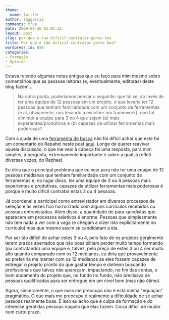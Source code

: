 ```yaml
---
theme:
  name: twitter
author: laggarcia
comments: true
date: 2009-09-26 01:01:22
layout: post
slug: por-que-e-tao-dificil-contratar-gente-boa
title: Por que é tão difícil contratar gente boa?
wordpress_id: 656
categories:
- Formação
- Opinião
---
```


Estava relendo algumas notas antigas que eu faço para mim mesmo sobre comentários que as pessoas leitoras (e, eventualmente, editoras) deste blog fazem...


> Na outra ponta, poderíamos pensar o seguinte: que tal se, ao invés de ter uma equipe de 12 pessoas em um projeto, o que levaria ter 12 pessoas que tenham familiaridade com um conjunto de ferramentas (e aí, obviamente, nos levando a escolher um framework), que tal diminuir a equipe para 3 ou 4 que sejam (a) mais experientes/produtivos e (b) capazes de utilizar ferramentas mais poderosas?


Com a ajuda de uma [ferramenta de busca](http://log4dev.com/2009/09/19/ferramentas-de-busca/) não foi difícil achar que este foi um comentário do Rapahel neste post [aqui](http://log4dev.com/2008/03/11/proposta-de-discussao-sobre-frameworks). Longe de querer reavivar aquela discussão, o que me veio à cabeça foi uma resposta, para mim simples, à pergunta, extremamente importante e sobre a qual já refleti diversas vezes, do Raphael.

Eu diria que o principal problema que eu vejo para não ter uma equipe de 12 pessoas medianas que tenham familiaridade com um conjunto de ferramentas e, no lugar disso, ter uma equipe de 3 ou 4 pessoas mais experientes e produtivas, capazes de utilizar ferramentas mais poderosas é porque é muito difícil contratar estas 3 ou 4 pessoas.

Já coordenei e participei como entrevistador em diversos processos de seleção e às vezes fico horrorizado com alguns currículos recebidos ou pessoas entrevistadas. Além disso, a quantidade de pára-quedistas que aparecem em processos seletivos é enorme. Pessoas que simplesmente não tem nada a ver com a vaga (e chegam a dizer isto explicitamente no currículo) mas que mesmo assim se candidatam a ela.

Por ser tão difícil de achar estes 3 ou 4, pelo fato de os projetos geralmente terem prazos apertados que não possibilitam perder muito tempo formando (ou contratando) uma equipe e, talvez, pelo preço de estes 3 ou 4 ser muito alto quando comparado com os 12 medianos, eu diria que provavelmente eu preferiria me manter com os 12 medianos se eles fossem capazes de entregar o projeto pronto do que gastar tempo e dinheiro buscando profissionais que talvez não apareçam, impactando, no fim das contas, o bom andamento do projeto que, no fundo no fundo, não precisava de pessoas qualificadas para ser entregue em um nível bom (mas não ótimo).

Agora, sinceramente, o que mais me preocupa não é está minha "equação" pragmática. O que mais me preocupa é realmente a dificuldade de se achar pessoas realmente boas. E isso eu acho que é culpa da formação e do interesse geral das pessoas naquilo que elas fazem. Coisa difícil de mudar num curto prazo.
